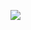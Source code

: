 ![](https://github-profile-summary-cards.vercel.app/api/cards/profile-details?username=kyoto-kanko&theme=dracula)
